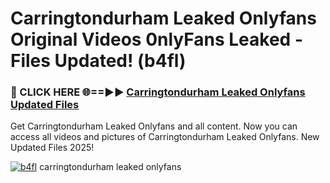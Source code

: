 # Carringtondurham Leaked Onlyfans Original Videos 0nlyFans Leaked - Files Updated! (b4fl)

<h3>🔴 CLICK HERE 🌐==►► <a href="https://tinyurl.com/2jnfzry5" rel="nofollow">Carringtondurham Leaked Onlyfans Updated Files</a></h3>

Get Carringtondurham Leaked Onlyfans and all content. Now you can access all videos and pictures of Carringtondurham Leaked Onlyfans. New Updated Files 2025!

[![b4fl](https://i.imgur.com/GyGTBgg.gif)](https://tinyurl.com/2jnfzry5)
carringtondurham leaked onlyfans